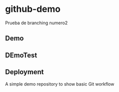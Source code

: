 
# github-demo
Prueba de branching numero2
## Demo
## DEmoTest
## Deployment
A simple demo repository to show basic Git workflow
